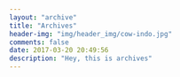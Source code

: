 ```yaml
---
layout: "archive"
title: "Archives"
header-img: "img/header_img/cow-indo.jpg"
comments: false
date: 2017-03-20 20:49:56
description: "Hey, this is archives"
---
```

